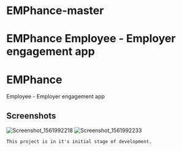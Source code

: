 # EMPhance-master
# EMPhance  Employee - Employer engagement app

# EMPhance

Employee - Employer engagement app


## Screenshots

![Screenshot_1561992218](https://user-images.githubusercontent.com/29502161/60445701-5d136100-9c3d-11e9-97e6-7da73dda7109.png)
![Screenshot_1561992233](https://user-images.githubusercontent.com/29502161/60445704-5dabf780-9c3d-11e9-9893-57278e891a35.png)

```
This project is in it's initial stage of development.

```

